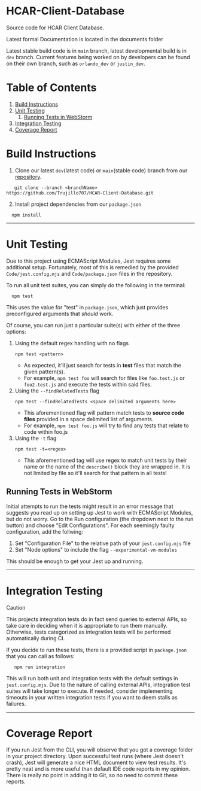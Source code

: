 # HCAR-Client-Database
Source code for HCAR Client Database.

Latest formal Documentation is located in the documents folder

Latest stable build code is in `main` branch, latest developmental build is in `dev` branch. Current features being 
worked on by developers can be found on their own branch, such as `orlando_dev` or `justin_dev`.

# Table of Contents
1. [Build Instructions](#build-instructions)
2. [Unit Testing](#unit-testing)
   1. [Running Tests in WebStorm](#running-tests-in-webstorm)
3. [Integration Testing](#integration-testing)
4. [Coverage Report](#coverage-report)

# Build Instructions
1. Clone our latest `dev`(latest code) or `main`(stable code) branch from our [repository](https://github.com/Trujillo707/HCAR-Client-Database.git).
```
   git clone --branch <branchName> https://github.com/Trujillo707/HCAR-Client-Database.git
```
2. Install project dependencies from our `package.json`
```
  npm install
```
---
# Unit Testing
Due to this project using ECMAScript Modules, Jest requires some additional setup.
Fortunately, most of this is remedied by the provided `Code/jest.config.mjs` and `Code/package.json` files in the
repository.

To run all unit test suites, you can simply do the following in the terminal:
```
  npm test
```

This uses the value for "test" in `package.json`, which just provides preconfigured arguments that *should* work.

Of course, you can run just a particular suite(s) with either of the three options:
1. Using the default regex handling with no flags  
    ```
    npm test <pattern>
    ```
   * As expected, it'll just search for tests in **test** files that match the given pattern(s).
   * For example, `npm test foo` will search for files like `foo.test.js` or `foo2.test.js` and execute the tests within 
said files. 
2. Using the `--findRelatedTests` flag    
   ```
   npm test --findRelatedTests <space delimited arguments here>
   ```
   * This aforementioned flag will pattern match tests to **source code files** provided in a space delimited list of arguments.
   * For example, `npm test foo.js` will try to find any tests that relate to code within foo.js
3. Using the `-t` flag  
    ```
    npm test -t=<regex>
    ```
   * This aforementioned tag will use regex to match unit tests by their name or the name of the `describe()` block they 
are wrapped in. It is not limited by file so it'll search for that pattern in all tests!

## Running Tests in WebStorm
Initial attempts to run the tests might result in an error message that suggests you read up on setting up Jest to work 
with ECMAScript Modules, but do not worry.
Go to the Run configuration (the dropdown next to the run button) and choose "Edit Configurations".
For each seemingly faulty configuration, add the follwing:
1. Set "Configuration File" to the relative path of your `jest.config.mjs` file
2. Set "Node options" to include the flag `--experimental-vm-modules`

This should be enough to get your Jest up and running.

---
# Integration Testing
> [!CAUTION]
> This projects integration tests do in fact send queries to external APIs, so take care in deciding when it is appropriate
> to run them manually. 
> Otherwise, tests categorized as integration tests will be performed automatically during CI.

If you decide to run these tests, there is a provided script in `package.json` that you can call as follows:
``` 
   npm run integration
```
This will run both unit and integration tests with the default settings in `jest.config.mjs`. Due to the nature of 
calling external APIs, integration test suites will take longer to execute. If needed, consider implementing timeouts 
in your written integration tests if you want to deem stalls as failures. 

---
# Coverage Report
If you run Jest from the CLI, you will observe that you got a coverage folder in your project directory.
Upon successful test runs (where Jest doesn't crash), Jest will generate a nice HTML document to view test results.
It's pretty neat and is more useful than default IDE code reports in my opinion.
There is really no point in adding it to Git, so no need to commit these reports.